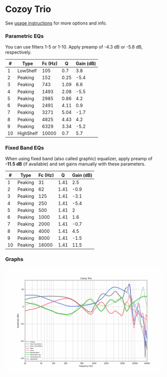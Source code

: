 # Cozoy Trio
See [usage instructions](https://github.com/jaakkopasanen/AutoEq#usage) for more options and info.

### Parametric EQs
You can use filters 1-5 or 1-10. Apply preamp of -4.3 dB or -5.8 dB, respectively.

|   # | Type      |   Fc (Hz) |    Q |   Gain (dB) |
|-----|-----------|-----------|------|-------------|
|   1 | LowShelf  |       105 | 0.7  |         3.8 |
|   2 | Peaking   |       152 | 0.25 |        -5.4 |
|   3 | Peaking   |       743 | 1.09 |         6.6 |
|   4 | Peaking   |      1493 | 2.08 |        -5.5 |
|   5 | Peaking   |      2985 | 0.86 |         4.2 |
|   6 | Peaking   |      2491 | 4.11 |         0.9 |
|   7 | Peaking   |      3271 | 5.04 |        -1.7 |
|   8 | Peaking   |      4825 | 4.43 |         4.2 |
|   9 | Peaking   |      6329 | 3.34 |        -5.2 |
|  10 | HighShelf |     10000 | 0.7  |         5.7 |

### Fixed Band EQs
When using fixed band (also called graphic) equalizer, apply preamp of **-11.5 dB** (if available) and set gains manually with these parameters.

|   # | Type    |   Fc (Hz) |    Q |   Gain (dB) |
|-----|---------|-----------|------|-------------|
|   1 | Peaking |        31 | 1.41 |         2.5 |
|   2 | Peaking |        62 | 1.41 |        -0.9 |
|   3 | Peaking |       125 | 1.41 |        -3.1 |
|   4 | Peaking |       250 | 1.41 |        -5.4 |
|   5 | Peaking |       500 | 1.41 |         2   |
|   6 | Peaking |      1000 | 1.41 |         1.6 |
|   7 | Peaking |      2000 | 1.41 |        -0.7 |
|   8 | Peaking |      4000 | 1.41 |         4.5 |
|   9 | Peaking |      8000 | 1.41 |        -1.5 |
|  10 | Peaking |     16000 | 1.41 |        11.5 |

### Graphs
![](./Cozoy%20Trio.png)
